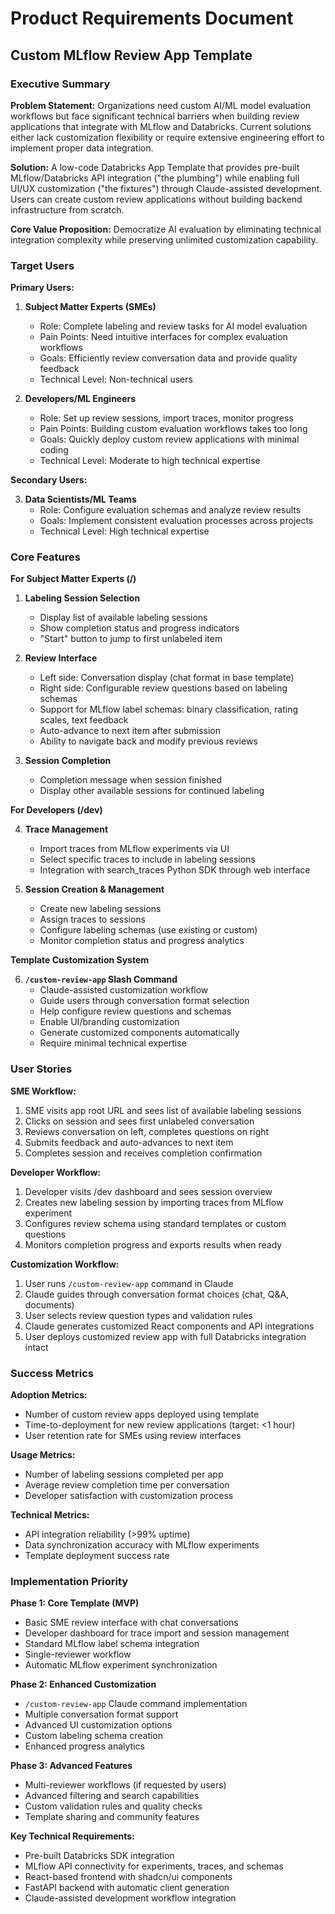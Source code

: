 # Product Requirements Document
## Custom MLflow Review App Template

### Executive Summary

**Problem Statement:**
Organizations need custom AI/ML model evaluation workflows but face significant technical barriers when building review applications that integrate with MLflow and Databricks. Current solutions either lack customization flexibility or require extensive engineering effort to implement proper data integration.

**Solution:**
A low-code Databricks App Template that provides pre-built MLflow/Databricks API integration ("the plumbing") while enabling full UI/UX customization ("the fixtures") through Claude-assisted development. Users can create custom review applications without building backend infrastructure from scratch.

**Core Value Proposition:**
Democratize AI evaluation by eliminating technical integration complexity while preserving unlimited customization capability.

### Target Users

**Primary Users:**

1. **Subject Matter Experts (SMEs)**
   - Role: Complete labeling and review tasks for AI model evaluation
   - Pain Points: Need intuitive interfaces for complex evaluation workflows
   - Goals: Efficiently review conversation data and provide quality feedback
   - Technical Level: Non-technical users

2. **Developers/ML Engineers**
   - Role: Set up review sessions, import traces, monitor progress
   - Pain Points: Building custom evaluation workflows takes too long
   - Goals: Quickly deploy custom review applications with minimal coding
   - Technical Level: Moderate to high technical expertise

**Secondary Users:**

3. **Data Scientists/ML Teams**
   - Role: Configure evaluation schemas and analyze review results
   - Goals: Implement consistent evaluation processes across projects
   - Technical Level: High technical expertise

### Core Features

**For Subject Matter Experts (/)**

1. **Labeling Session Selection**
   - Display list of available labeling sessions
   - Show completion status and progress indicators
   - "Start" button to jump to first unlabeled item

2. **Review Interface**
   - Left side: Conversation display (chat format in base template)
   - Right side: Configurable review questions based on labeling schemas
   - Support for MLflow label schemas: binary classification, rating scales, text feedback
   - Auto-advance to next item after submission
   - Ability to navigate back and modify previous reviews

3. **Session Completion**
   - Completion message when session finished
   - Display other available sessions for continued labeling

**For Developers (/dev)**

4. **Trace Management**
   - Import traces from MLflow experiments via UI
   - Select specific traces to include in labeling sessions
   - Integration with search_traces Python SDK through web interface

5. **Session Creation & Management**
   - Create new labeling sessions
   - Assign traces to sessions
   - Configure labeling schemas (use existing or custom)
   - Monitor completion status and progress analytics

**Template Customization System**

6. **`/custom-review-app` Slash Command**
   - Claude-assisted customization workflow
   - Guide users through conversation format selection
   - Help configure review questions and schemas
   - Enable UI/branding customization
   - Generate customized components automatically
   - Require minimal technical expertise

### User Stories

**SME Workflow:**
1. SME visits app root URL and sees list of available labeling sessions
2. Clicks on session and sees first unlabeled conversation
3. Reviews conversation on left, completes questions on right
4. Submits feedback and auto-advances to next item
5. Completes session and receives completion confirmation

**Developer Workflow:**
1. Developer visits /dev dashboard and sees session overview
2. Creates new labeling session by importing traces from MLflow experiment
3. Configures review schema using standard templates or custom questions
4. Monitors completion progress and exports results when ready

**Customization Workflow:**
1. User runs `/custom-review-app` command in Claude
2. Claude guides through conversation format choices (chat, Q&A, documents)
3. User selects review question types and validation rules
4. Claude generates customized React components and API integrations
5. User deploys customized review app with full Databricks integration intact

### Success Metrics

**Adoption Metrics:**
- Number of custom review apps deployed using template
- Time-to-deployment for new review applications (target: <1 hour)
- User retention rate for SMEs using review interfaces

**Usage Metrics:**
- Number of labeling sessions completed per app
- Average review completion time per conversation
- Developer satisfaction with customization process

**Technical Metrics:**
- API integration reliability (>99% uptime)
- Data synchronization accuracy with MLflow experiments
- Template deployment success rate

### Implementation Priority

**Phase 1: Core Template (MVP)**
- Basic SME review interface with chat conversations
- Developer dashboard for trace import and session management
- Standard MLflow label schema integration
- Single-reviewer workflow
- Automatic MLflow experiment synchronization

**Phase 2: Enhanced Customization**
- `/custom-review-app` Claude command implementation
- Multiple conversation format support
- Advanced UI customization options
- Custom labeling schema creation
- Enhanced progress analytics

**Phase 3: Advanced Features**
- Multi-reviewer workflows (if requested by users)
- Advanced filtering and search capabilities
- Custom validation rules and quality checks
- Template sharing and community features

**Key Technical Requirements:**
- Pre-built Databricks SDK integration
- MLflow API connectivity for experiments, traces, and schemas
- React-based frontend with shadcn/ui components
- FastAPI backend with automatic client generation
- Claude-assisted development workflow integration